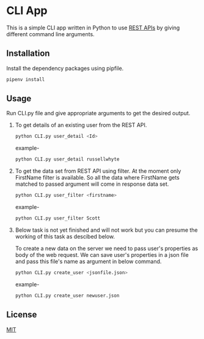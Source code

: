 # CLI App

This is a simple CLI app written in Python to use [REST APIs](https://www.odata.org/getting-started/) by giving different command line arguments.

## Installation

Install the dependency packages using pipfile.

```bash
pipenv install
```

## Usage

Run CLI.<span>py file and give appropriate arguments to get the desired output.

1. To get details of an existing user from the REST API.

   ```bash
   python CLI.py user_detail <Id>
   ```

   example-

   ```bash
   python CLI.py user_detail russellwhyte
   ```

2. To get the data set from REST API using filter. At the moment only FirstName filter is available. So all the data where FirstName gets matched to passed argument will come in response data set.

   ```bash
   python CLI.py user_filter <firstname>
   ```

   example-

   ```bash
   python CLI.py user_filter Scott
   ```

3. Below task is not yet finished and will not work but you can presume the working of this task as descibed below.

   To create a new data on the server we need to pass user's properties as body of the web request. We can save user's properties in a json file and pass this file's name as argument in below command.

   ```bash
   python CLI.py create_user <jsonfile.json>
   ```

   example-

   ```bash
   python CLI.py create_user newuser.json
   ```

## License

[MIT](https://opensource.org/licenses/MIT)
